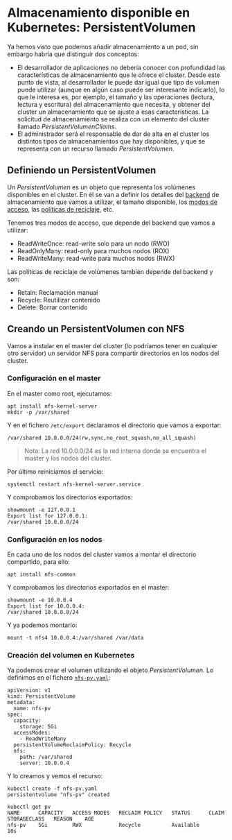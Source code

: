 # Almacenamiento disponible en Kubernetes: PersistentVolumen

Ya hemos visto que podemos añadir almacenamiento a un pod, sin embargo habría que distinguir dos conceptos:

* El desarrollador de aplicaciones no debería conocer con profundidad las características de almacenamiento que le ofrece el cluster. Desde este punto de vista, al desarrollador le puede dar igual que tipo de volumen puede utilizar (aunque en algún caso puede ser interesante indicarlo), lo que le interesa es, por ejemplo, el tamaño y las operaciones (lectura, lectura y escritura) del almacenamiento que necesita, y obtener del cluster un almacenamiento que se ajuste a esas características. La solicitud de almacenamiento se realiza con un elemento del cluster llamado *PersistentVolumenCliams*.
* El administrador será el responsable de dar de alta en el cluster los distintos tipos de almacenamientos que hay disponibles, y que se representa con un recurso llamado *PersistentVolumen*.

## Definiendo un PersistentVolumen

Un *PersistentVolumen* es un objeto que representa los volúmenes disponibles en el cluster. En él se van a definir los detalles del [backend](https://kubernetes.io/docs/concepts/storage/persistent-volumes/#types-of-persistent-volumes) de almacenamiento que vamos a utilizar, el tamaño disponible, los [modos de acceso](https://kubernetes.io/docs/concepts/storage/persistent-volumes/#access-modes), las [políticas de reciclaje](https://kubernetes.io/docs/concepts/storage/persistent-volumes/#reclaim-policy), etc.

Tenemos tres modos de acceso, que depende del backend que vamos a utilizar:

* ReadWriteOnce: read-write solo para un nodo (RWO)
* ReadOnlyMany: read-only para muchos nodos (ROX)
* ReadWriteMany: read-write para muchos nodos (RWX)

Las políticas de reciclaje de volúmenes también depende del backend y son:

* Retain: Reclamación manual
* Recycle: Reutilizar contenido
* Delete: Borrar contenido

## Creando un PersistentVolumen con NFS

Vamos a instalar en el master del cluster (lo podríamos tener en cualquier otro servidor) un servidor NFS para compartir directorios en los nodos del cluster.

### Configuración en el master

En el master como root, ejecutamos:

    apt install nfs-kernel-server
    mkdir -p /var/shared

Y en el fichero `/etc/export` declaramos el directorio que vamos a exportar:

    /var/shared 10.0.0.0/24(rw,sync,no_root_squash,no_all_squash)

>Nota: La red 10.0.0.0/24 es la red interna donde se encuentra el master y los nodos del cluster.

Por último reiniciamos el servicio:

    systemctl restart nfs-kernel-server.service

Y comprobamos los directorios exportados:

    showmount -e 127.0.0.1
    Export list for 127.0.0.1:
    /var/shared 10.0.0.0/24

### Configuración en los nodos

En cada uno de los nodos del cluster vamos a montar el directorio compartido, para ello:

    apt install nfs-common
    
Y comprobamos los directorios exportados en el master:

    showmount -e 10.0.0.4
    Export list for 10.0.0.4:
    /var/shared 10.0.0.0/24

Y ya podemos montarlo:

    mount -t nfs4 10.0.0.4:/var/shared /var/data

### Creación del volumen en Kubernetes

Ya podemos crear el volumen utilizando el objeto *PersistentVolumen*. Lo definimos en el fichero [`nfs-pv.yaml`](https://github.com/josedom24/kubernetes/blob/master/ejemplos/volumen/nfs-pv.yaml):

    apiVersion: v1
    kind: PersistentVolume
    metadata:
      name: nfs-pv
    spec:
      capacity:
        storage: 5Gi
      accessModes:
        - ReadWriteMany
      persistentVolumeReclaimPolicy: Recycle
      nfs:
        path: /var/shared
        server: 10.0.0.4

Y lo creamos y vemos el recurso:

    kubectl create -f nfs-pv.yaml 
    persistentvolume "nfs-pv" created
    
    kubectl get pv
    NAME      CAPACITY   ACCESS MODES   RECLAIM POLICY   STATUS      CLAIM     STORAGECLASS   REASON    AGE
    nfs-pv    5Gi        RWX            Recycle          Available                                      10s

